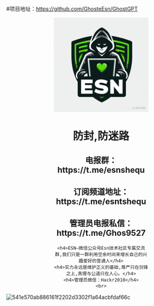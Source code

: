  

#项目地址：https://github.com/GhosteEsn/GhostGPT
<html>
<head>

</head>
<body>
<div align="center" style="width: 50%; margin: auto;">
	<img src="logo.png">
	<h1>防封,防迷路 </h1>
	<h2>电报群：https://t.me/esnshequ</h2>
	<h2>订阅频道地址：https://t.me/esntshequ</h2>
 	<h2>管理员电报私信：https://t.me/Ghos9527</h2>

		
	<h4>ESN—微信公众号Esn技术社区专属交流群,我们只是一群利用空余时间来增长自己的兴趣爱好的普通人</h4>
	<h4>实力永远是维护正义的基础,尊严只在剑锋之上,真理与公道只在人心。</h4>
	<h4>管理员微信：Hackr2010</h4>
	<br>




</div>
</body>
</html>


![541e570ab886161f2202d3302f1a64acbfdaf66c](https://github.com/GhosteEsn/esnshequ/assets/149897050/8b4a4159-ec9e-4c54-b232-3c5d8e071577)
